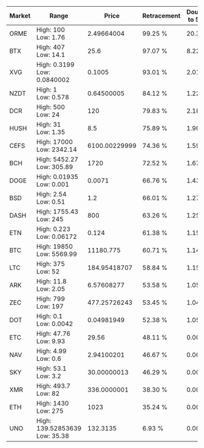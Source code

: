 | Market | Range | Price| Retracement | Doubles to 50% |
| --- | --- | --- | --- | --- |
| ORME | High: 100<br />Low: 1.76 | 2.49664004 | 99.25 % | 20.38 |
| BTX | High: 407<br />Low: 14.1 | 25.6 | 97.07 % | 8.22 |
| XVG | High: 0.3199<br />Low: 0.0840002 | 0.1005 | 93.01 % | 2.01 |
| NZDT | High: 1<br />Low: 0.578 | 0.64500005 | 84.12 % | 1.22 |
| DCR | High: 500<br />Low: 24 | 120 | 79.83 % | 2.18 |
| HUSH | High: 31<br />Low: 1.35 | 8.5 | 75.89 % | 1.90 |
| CEFS | High: 17000<br />Low: 2342.14 | 6100.00229999 | 74.36 % | 1.59 |
| BCH | High: 5452.27<br />Low: 305.89 | 1720 | 72.52 % | 1.67 |
| DOGE | High: 0.01935<br />Low: 0.001 | 0.0071 | 66.76 % | 1.43 |
| BSD | High: 2.54<br />Low: 0.51 | 1.2 | 66.01 % | 1.27 |
| DASH | High: 1755.43<br />Low: 245 | 800 | 63.26 % | 1.25 |
| ETN | High: 0.223<br />Low: 0.06172 | 0.124 | 61.38 % | 1.15 |
| BTC | High: 19850<br />Low: 5569.99 | 11180.775 | 60.71 % | 1.14 |
| LTC | High: 375<br />Low: 52 | 184.95418707 | 58.84 % | 1.15 |
| ARK | High: 11.8<br />Low: 2.05 | 6.57608277 | 53.58 % | 1.05 |
| ZEC | High: 799<br />Low: 197 | 477.25726243 | 53.45 % | 1.04 |
| DOT | High: 0.1<br />Low: 0.0042 | 0.04981949 | 52.38 % | 1.05 |
| ETC | High: 47.76<br />Low: 9.93 | 29.56 | 48.11 % | 0.00 |
| NAV | High: 4.99<br />Low: 0.6 | 2.94100201 | 46.67 % | 0.00 |
| SKY | High: 53.1<br />Low: 3.2 | 30.00000013 | 46.29 % | 0.00 |
| XMR | High: 493.7<br />Low: 82 | 336.0000001 | 38.30 % | 0.00 |
| ETH | High: 1430<br />Low: 275 | 1023 | 35.24 % | 0.00 |
| UNO | High: 139.52853639<br />Low: 35.38 | 132.3135 | 6.93 % | 0.00 |
